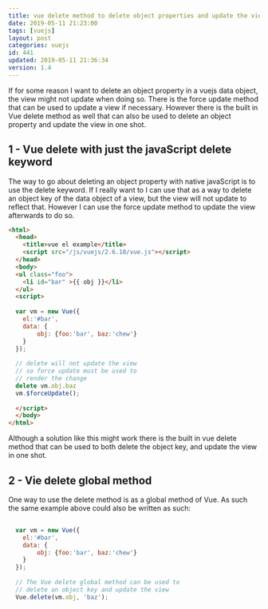 ```yaml
---
title: vue delete method to delete object properties and update the view
date: 2019-05-11 21:23:00
tags: [vuejs]
layout: post
categories: vuejs
id: 441
updated: 2019-05-11 21:36:34
version: 1.4
---
```


If for some reason I want to delete an object property in a vuejs data object, the view might not update when doing so. There is the force update method that can be used to update a view if necessary. However there is the built in Vue delete method as well that can also be used to delete an object property and update the view in one shot.

<!-- more -->

## 1 - Vue delete with just the javaScript delete keyword

The way to go about deleting an object property with native javaScript is to use the delete keyword. If I really want to I can use that as a way to delete an object key of the data object of a view, but the view will not update to reflect that. However I can use the force update method to update the view afterwards to do so.

```html
<html>
  <head>
    <title>vue el example</title>
    <script src="/js/vuejs/2.6.10/vue.js"></script>
  </head>
  <body>
  <ul class="foo">
    <li id="bar" >{{ obj }}</li>
  </ul>
  <script>
  
  var vm = new Vue({
    el:'#bar',
    data: {
        obj: {foo:'bar', baz:'chew'}
    }
  });
  
  // delete will not update the view
  // so force update must be used to
  // render the change
  delete vm.obj.baz
  vm.$forceUpdate();
  
  </script>
  </body>
</html>
```

Although a solution like this might work there is the built in vue delete method that can be used to both delete the object key, and update the view in one shot.

## 2 - Vie delete global method

One way to use the delete method is as a global method of Vue. As such the same example above could also be written as such:

```js
  
  var vm = new Vue({
    el:'#bar',
    data: {
        obj: {foo:'bar', baz:'chew'}
    }
  });
  
  // The Vue delete global method can be used to
  // delete an object key and update the view
  Vue.delete(vm.obj, 'baz');
```
